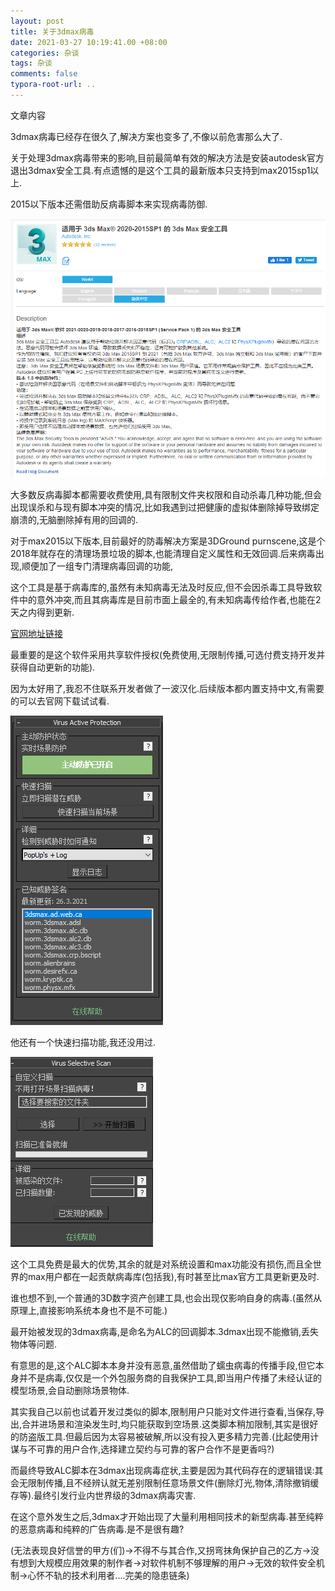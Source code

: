```yaml
---
layout: post
title: 关于3dmax病毒
date: 2021-03-27 10:19:41.00 +08:00
categories: 杂谈
tags: 杂谈
comments: false
typora-root-url: ..
---
```


文章内容

3dmax病毒已经存在很久了,解决方案也变多了,不像以前危害那么大了.

关于处理3dmax病毒带来的影响,目前最简单有效的解决方法是安装autodesk官方退出3dmax安全工具.有点遗憾的是这个工具的最新版本只支持到max2015sp1以上.

2015以下版本还需借助反病毒脚本来实现病毒防御.

![image-20210327105315849](/assets-images/2021-03-27-杂谈-3dmax病毒-imgs/image-20210327105315849.png)

大多数反病毒脚本都需要收费使用,具有限制文件夹权限和自动杀毒几种功能,但会出现误杀和与现有脚本冲突的情况,比如我遇到过把健康的虚拟体删除掉导致绑定崩溃的,无脑删除掉有用的回调的.

对于max2015以下版本,目前最好的防毒解决方案是3DGround purnscene,这是个2018年就存在的清理场景垃圾的脚本,也能清理自定义属性和无效回调.后来病毒出现,顺便加了一组专门清理病毒回调的功能,

这个工具是基于病毒库的,虽然有未知病毒无法及时反应,但不会因杀毒工具导致软件中的意外冲突,而且其病毒库是目前市面上最全的,有未知病毒传给作者,也能在2天之内得到更新.

[官网地址链接](https://3dground.net/en/prod/prune-scene-2180817)

最重要的是这个软件采用共享软件授权(免费使用,无限制传播,可选付费支持开发并获得自动更新的功能).

因为太好用了,我忍不住联系开发者做了一波汉化.后续版本都内置支持中文,有需要的可以去官网下载试试看.

![image-20210327105124156](/assets-images/2021-03-27-杂谈-3dmax病毒-imgs/image-20210327105124156.png)



他还有一个快速扫描功能,我还没用过.

![image-20210327105204502](/assets-images/2021-03-27-杂谈-3dmax病毒-imgs/image-20210327105204502.png)

这个工具免费是最大的优势,其余的就是对系统设置和max功能没有损伤,而且全世界的max用户都在一起贡献病毒库(包括我),有时甚至比max官方工具更新更及时.



谁也想不到,一个普通的3D数字资产创建工具,也会出现仅影响自身的病毒.(虽然从原理上,直接影响系统本身也不是不可能.)

最开始被发现的3dmax病毒,是命名为ALC的回调脚本.3dmax出现不能撤销,丢失物体等问题.

有意思的是,这个ALC脚本本身并没有恶意,虽然借助了蠕虫病毒的传播手段,但它本身并不是病毒,仅仅是一个外包服务商的自我保护工具,即当用户传播了未经认证的模型场景,会自动删除场景物体.

其实我自己以前也试着开发过类似的脚本,限制用户只能对文件进行查看,当保存,导出,合并进场景和渲染发生时,均只能获取到空场景.这类脚本稍加限制,其实是很好的防盗版工具.但最后因为太容易被破解,所以没有投入更多精力完善.(比起使用计谋与不可靠的用户合作,选择建立契约与可靠的客户合作不是更香吗?)

而最终导致ALC脚本在3dmax出现病毒症状,主要是因为其代码存在的逻辑错误:其会无限制传播,且不经辨认就无差别限制任意场景文件(删除灯光,物体,清除撤销缓存等).最终引发行业内世界级的3dmax病毒灾害.

在这个意外发生之后,3dmax才开始出现了大量利用相同技术的新型病毒.甚至纯粹的恶意病毒和纯粹的广告病毒.是不是很有趣?

(无法表现良好信誉的甲方(们)->不得不与其合作,又拐弯抹角保护自己的乙方->没有想到大规模应用效果的制作者->对软件机制不够理解的用户->无效的软件安全机制->心怀不轨的技术利用者....完美的隐患链条)